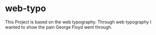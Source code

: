 # web-typo
This Project is based on the web typography.
Through web typography I wanted to show the pain George Floyd went through.
